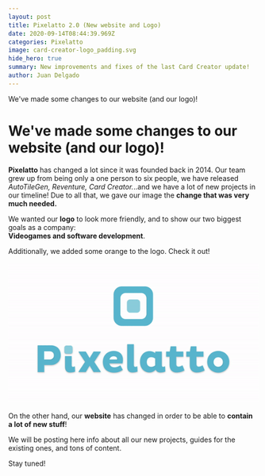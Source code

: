 ```yaml
---
layout: post
title: Pixelatto 2.0 (New website and Logo)
date: 2020-09-14T08:44:39.969Z
categories: Pixelatto
image: card-creator-logo_padding.svg
hide_hero: true
summary: New improvements and fixes of the last Card Creator update!
author: Juan Delgado
---
```

We've made some changes to our website (and our logo)!

# We've made some changes to our website (and our logo)!

**Pixelatto** has changed a lot since it was founded back in 2014. Our team grew up from being only a one person to six people, we have released *AutoTileGen, Reventure, Card Creator.*..and we have a lot of new projects in our timeline! Due to all that, we gave our image the **change that was very much needed.**

We wanted our **logo** to look more friendly, and to show our two biggest goals as a company:\
**Videogames and software development**.

 Additionally, we added some orange to the logo. Check it out!

![](/img/upload/gif-high-res.gif)

On the other hand, our **website** has changed in order to be able to **contain a lot of new stuff**! 

We will be posting here info about all our new projects, guides for the existing ones, and tons of content. 

Stay tuned!